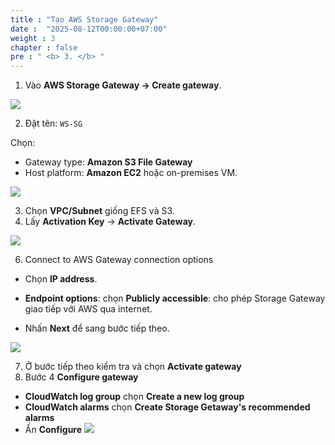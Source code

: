 ```yaml
---
title : "Tạo AWS Storage Gateway"
date :  "2025-08-12T00:00:00+07:00"
weight : 3 
chapter : false
pre : " <b> 3. </b> "
---
```

1. Vào **AWS Storage Gateway → Create gateway**.

![](/images/3.connect/Gateway3.png)

2.  Đặt tên: `WS-SG`

 Chọn:
   - Gateway type: **Amazon S3 File Gateway**
   - Host platform: **Amazon EC2** hoặc on-premises VM.

![](/images/3.connect/gateway.png)

3. Chọn **VPC/Subnet** giống EFS và S3.
4. Lấy **Activation Key** → **Activate Gateway**.


![](/images/3.connect/Gateway2.png)

6. Connect to AWS Gateway connection options

+ Chọn **IP address**.

+ **Endpoint options**: chọn **Publicly accessible**: cho phép Storage Gateway giao tiếp với AWS qua internet.


+ Nhấn **Next** để sang bước tiếp theo.

![](/images/3.connect/Gateway4.png)

7. Ở bước tiếp theo kiểm tra và chọn **Activate gateway**
8. Bước 4 **Configure gateway**

+ **CloudWatch log group** chọn **Create a new log group**
+ **CloudWatch alarms** chọn **Create Storage Getaway's recommended alarms**
+ Ấn **Configure**
![](/images/3.connect/Gateway5.png)